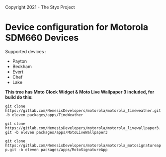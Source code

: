 Copyright 2021 - The Styx Project

Device configuration for Motorola SDM660 Devices
======================================

Supported devices :

- Payton
- Beckham
- Evert
- Chef
- Lake

**This tree has Moto Clock Widget & Moto Live Wallpaper 3 included, for build do this:**

`git clone https://gitlab.com/NemesisDevelopers/motorola/motorola_timeweather.git -b eleven packages/apps/TimeWeather`

`git clone https://gitlab.com/NemesisDevelopers/motorola/motorola_livewallpaper3.git -b eleven packages/apps/MotoLiveWallpaper3`

`git clone https://gitlab.com/NemesisDevelopers/motorola/motorola_motosignatureapp.git -b eleven packages/apps/MotoSignatureApp`

